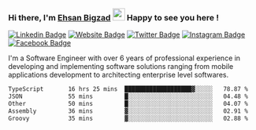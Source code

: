 ### Hi there, I'm <a href="https://ehsanbigzad.com" target="_blank">Ehsan Bigzad</a> <img src="https://media.giphy.com/media/hvRJCLFzcasrR4ia7z/giphy.gif" width="25px" height="25px"> Happy to see you here !

[![Linkedin Badge](https://img.shields.io/badge/-LinkedIn-0e76a8?style=flat-square&logo=Linkedin&logoColor=white)](https://linkedin.com/in/EhsanBigzad)
[![Website Badge](https://img.shields.io/badge/Website-3b5998?style=flat-square&logo=google-chrome&logoColor=white)](https://ehsanbigzad.com)
[![Twitter Badge](https://img.shields.io/badge/-Twitter-00acee?style=flat-square&logo=Twitter&logoColor=white)](https://twitter.com/EhsanBigzad)
[![Instagram Badge](https://img.shields.io/badge/-Instagram-e4405f?style=flat-square&logo=Instagram&logoColor=white)](https://instagram.com/ehsanbigzad/)
[![Facebook Badge](https://img.shields.io/badge/-Facebook-0088cc?style=flat-square&logo=Facebook&logoColor=white)](https://facebook.com/EhsanBigzad7)

I'm a Software Engineer with over 6 years of professional experience
in developing and implementing software solutions ranging from mobile applications development to architecting enterprise level softwares.

<!--START_SECTION:waka-->

```txt
TypeScript       16 hrs 25 mins  ███████████████████▓░░░░░   78.87 %
JSON             55 mins         █░░░░░░░░░░░░░░░░░░░░░░░░   04.48 %
Other            50 mins         █░░░░░░░░░░░░░░░░░░░░░░░░   04.07 %
Assembly         36 mins         ▓░░░░░░░░░░░░░░░░░░░░░░░░   02.91 %
Groovy           35 mins         ▓░░░░░░░░░░░░░░░░░░░░░░░░   02.88 %
```

<!--END_SECTION:waka-->
